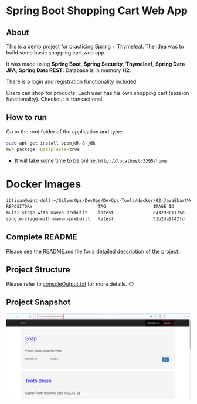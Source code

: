 # Spring Boot Shopping Cart Web App

## About

This is a demo project for practicing Spring + Thymeleaf. The idea was to build some basic shopping cart web app.

It was made using **Spring Boot**, **Spring Security**, **Thymeleaf**, **Spring Data JPA**, **Spring Data REST**. 
Database is in memory **H2**.

There is a login and registration functionality included.

Users can shop for products. Each user has his own shopping cart (session functionality).
Checkout is transactional.

## How to run

Go to the root folder of the application and type:

```bash
sudo apt-get install openjdk-8-jdk
mvn package -DskipTests=true
```
- It will take some time to be online.
`http://localhost:3395/home`

# Docker Images

```bash
ibtisam@mint-dell:~/SilverOps/DevOps/DevOps-Tools/docker/02-JavaEkartWebApp$ docker images
REPOSITORY                         TAG                  IMAGE ID       CREATED          SIZE
multi-stage-with-maven-prebuilt    latest               d43298c1175e   10 minutes ago   343MB
single-stage-with-maven-prebuilt   latest               51b2da9f42fd   23 minutes ago   329MB
```
## Complete README

Please see the [README.md](https://github.com/ibtisam-iq/JavaEkartApp-H2/blob/main/README.md) file for a detailed description of the project.


## Project Structure

Please refer to [consoleOutput.txt](https://github.com/ibtisam-iq/JavaEkartApp-H2/blob/main/consoleOutput.txt) for more details. 😊

## Project Snapshot
![Project Snapshot](./projectSnapshot.png)
